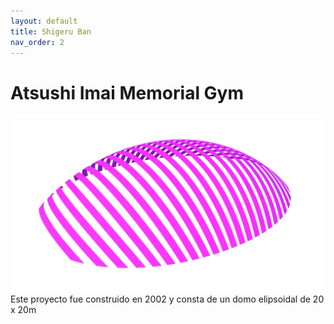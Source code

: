 ```yaml
---
layout: default
title: Shigeru Ban
nav_order: 2
---
```


# Atsushi Imai Memorial Gym
![Atsushi Imai](/img/shigeru1.jpg)
Este proyecto fue construido en 2002 y consta de un domo elipsoidal de 20 x 20m 


